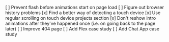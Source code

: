[ ] Prevent flash before animations start on page load
[ ] Figure out browser history problems
[x] Find a better way of detecting a touch device
[x] Use regular scrolling on touch device projects section
[x] Don't reshow intro animations after they've happened once (i.e. on going back to the page later)
[ ] Improve 404 page
[ ] Add Flex case study
[ ] Add Chat App case study
